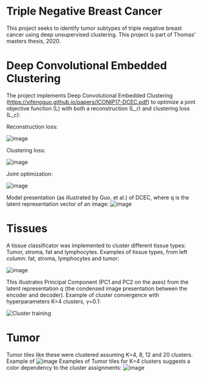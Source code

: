 # Triple Negative Breast Cancer
This project seeks to identify tumor subtypes of triple negative breast cancer using deep unsupervised clustering. This project is part of Thomas' masters thesis, 2020.

# Deep Convolutional Embedded Clustering
The project implements Deep Convolutional Embedded Clustering (https://xifengguo.github.io/papers/ICONIP17-DCEC.pdf) to optimize a joint objective function (L) with both a reconstruction (L_r) and clustering loss (L_c):

Reconstruction loss:

![image](https://user-images.githubusercontent.com/43189719/179667511-46878b89-9730-4777-aaef-9e285e41a87b.png)

Clustering loss:

![image](https://user-images.githubusercontent.com/43189719/179667553-7952a321-855e-439e-bb37-dfc60922b1fc.png)

Joint optimization:

![image](https://user-images.githubusercontent.com/43189719/179667594-a8287443-e19f-4ea9-97b6-94ddca276eda.png)

Model presentation (as illustrated by Guo. et al.) of DCEC, where q is the latent representation vector of an image:
![image](https://user-images.githubusercontent.com/43189719/179660810-b8ddc64a-513c-4f78-82b6-36da06d4b65f.png)

# Tissues
A tissue classificator was implemented to cluster different tissue types: Tumor, stroma, fat and lymphocytes.
Examples of tissue types, from left column: fat, stroma, lymphocytes and tumor:

![image](https://user-images.githubusercontent.com/43189719/179668197-d6265480-a9ab-4f67-81f6-976c9d68925c.png)

This illustrates Principal Component (PC1 and PC2 on the axes) from the latent representation q (the condensed image presentation between the encoder and decoder).
Example of cluster convergence with hyperparameters K=4 clusters, γ=0.1:

![Cluster training](https://user-images.githubusercontent.com/43189719/179666398-12fb2fab-9446-481b-829f-f9e2a70ccfa3.gif)

# Tumor
Tumor tiles like these were clustered assuming K=4, 8, 12 and 20 clusters.
Example of
![image](https://user-images.githubusercontent.com/43189719/179666798-894edc52-8d5e-44d5-9ca3-900f86df78c3.png)
Examples of Tumor tiles for K=4 clusters suggests a color dependency to the cluster assignments:
![image](https://user-images.githubusercontent.com/43189719/179667234-0e440021-afca-4785-8685-5ea7eafc3b2f.png)
